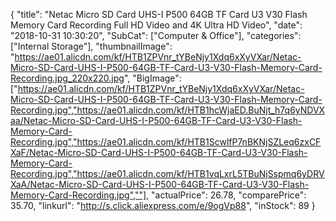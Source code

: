 {
	"title": "Netac Micro SD Card UHS-I P500 64GB TF Card U3 V30 Flash Memory Card Recording Full HD Video and 4K Ultra HD Video",
	"date": "2018-10-31 10:30:20",
	"SubCat": ["Computer & Office"],
	"categories": ["Internal Storage"],
	"thumbnailImage": "https://ae01.alicdn.com/kf/HTB1ZPVnr_tYBeNjy1Xdq6xXyVXar/Netac-Micro-SD-Card-UHS-I-P500-64GB-TF-Card-U3-V30-Flash-Memory-Card-Recording.jpg_220x220.jpg",
	"BigImage": ["https://ae01.alicdn.com/kf/HTB1ZPVnr_tYBeNjy1Xdq6xXyVXar/Netac-Micro-SD-Card-UHS-I-P500-64GB-TF-Card-U3-V30-Flash-Memory-Card-Recording.jpg","https://ae01.alicdn.com/kf/HTB1hcWjaED.BuNjt_h7q6yNDVXaa/Netac-Micro-SD-Card-UHS-I-P500-64GB-TF-Card-U3-V30-Flash-Memory-Card-Recording.jpg","https://ae01.alicdn.com/kf/HTB1ScwlfP7nBKNjSZLeq6zxCFXaF/Netac-Micro-SD-Card-UHS-I-P500-64GB-TF-Card-U3-V30-Flash-Memory-Card-Recording.jpg","https://ae01.alicdn.com/kf/HTB1vqLxrL5TBuNjSspmq6yDRVXaA/Netac-Micro-SD-Card-UHS-I-P500-64GB-TF-Card-U3-V30-Flash-Memory-Card-Recording.jpg",""],
	"actualPrice": 26.78,
	"comparePrice": 35.70,
	"linkurl": "http://s.click.aliexpress.com/e/9ogVp88",
	"inStock": 89
}
